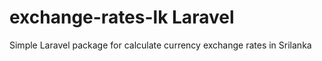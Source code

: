 # exchange-rates-lk Laravel
Simple Laravel package for calculate currency exchange rates in Srilanka
